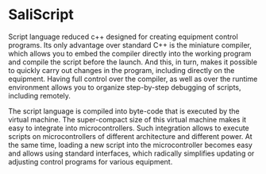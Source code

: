 # SaliScript

Script language reduced c++ designed for creating equipment control programs. Its only advantage over standard C++ is the miniature compiler, which allows you to embed the compiler directly into the working program and compile the script before the launch. And this, in turn, makes it possible to quickly carry out changes in the program, including directly on the equipment. Having full control over the compiler, as well as over the runtime environment allows you to organize step-by-step debugging of scripts, including remotely.

The script language is compiled into byte-code that is executed by the virtual machine. The super-compact size of this virtual machine makes it easy to integrate into microcontrollers. Such integration allows to execute scripts on microcontrollers of different architecture and different power. At the same time, loading a new script into the microcontroller becomes easy and allows using standard interfaces, which radically simplifies updating or adjusting control programs for various equipment.
